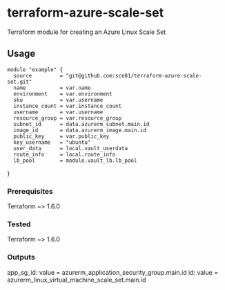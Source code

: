 # terraform-azure-scale-set

Terraform module for creating an Azure Linux Scale Set  


## Usage

    module "example" {
      source         = "git@github.com:sce81/terraform-azure-scale-set.git"
      name           = var.name
      environment    = var.environment
      sku            = var.username
      instance_count = var.instance_count
      username       = var.username
      resource_group = var.resource_group
      subnet_id      = data.azurerm_subnet.main.id
      image_id       = data.azurerm_image.main.id
      public_key     = var.public_key
      key_username   = "ubuntu"
      user_data      = local.vault_userdata
      route_info     = local.route_info
      lb_pool        = module.vault_lb.lb_pool
}


### Prerequisites

Terraform ~> 1.6.0  

### Tested

Terraform ~> 1.6.0  

### Outputs

app_sg_id: value = azurerm_application_security_group.main.id 
id: value        = azurerm_linux_virtual_machine_scale_set.main.id 